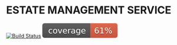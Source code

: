 # ESTATE MANAGEMENT SERVICE

[![Build Status][ci-badge]][ci-runs]
[![coverage][coverage-badge]](/.github/.testcoverage.yaml)

[ci-badge]:            https://github.com/romanchechyotkin/avito_test_task/actions/workflows/test.yaml/badge.svg
[ci-runs]:             https://github.com/romanchechyotkin/avito_test_task/actions
[coverage-badge]:      https://raw.githubusercontent.com/romanchechyotkin/avito_test_task/badges/.badges/master/coverage.svg
[coverage-runs]:       https://github.com/romanchechyotkin/avito_test_task/actions
